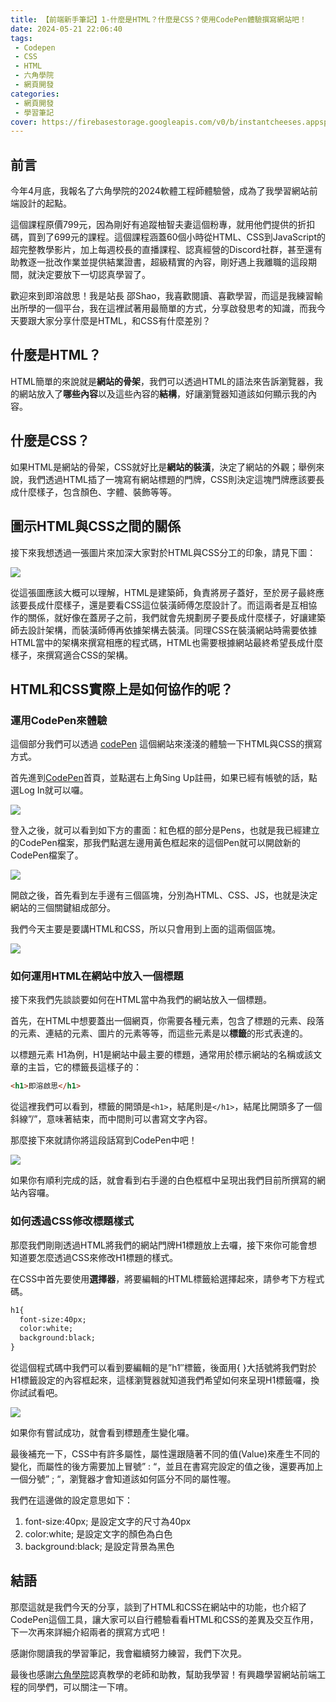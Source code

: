 ```yaml
---
title: 【前端新手筆記】1-什麼是HTML？什麼是CSS？使用CodePen體驗撰寫網站吧！
date: 2024-05-21 22:06:40
tags:
 - Codepen
 - CSS
 - HTML
 - 六角學院
 - 網頁開發
categories:
 - 網頁開發
 - 學習筆記
cover: https://firebasestorage.googleapis.com/v0/b/instantcheeses.appspot.com/o/%E4%BB%80%E9%BA%BC%E6%98%AFHTML%E3%80%81CSS%2F1.jpg?alt=media&token=1181bfd4-543c-4f4d-b250-33fcdeedf747
---
```

## 前言

今年4月底，我報名了六角學院的2024軟體工程師體驗營，成為了我學習網站前端設計的起點。

這個課程原價799元，因為剛好有追蹤柚智夫妻這個粉專，就用他們提供的折扣碼，買到了699元的課程。這個課程涵蓋60個小時從HTML、CSS到JavaScript的超完整教學影片，加上每週校長的直播課程、認真經營的Discord社群，甚至還有助教逐一批改作業並提供結業證書，超級精實的內容，剛好遇上我離職的這段期間，就決定要放下一切認真學習了。

歡迎來到即溶啟思！我是站長 邵Shao，我喜歡閱讀、喜歡學習，而這是我練習輸出所學的一個平台，我在這裡試著用最簡單的方式，分享啟發思考的知識，而我今天要跟大家分享什麼是HTML，和CSS有什麼差別？

## 什麼是HTML？

HTML簡單的來說就是**網站的骨架**，我們可以透過HTML的語法來告訴瀏覽器，我的網站放入了**哪些內容**以及這些內容的**結構**，好讓瀏覽器知道該如何顯示我的內容。

## 什麼是CSS？

如果HTML是網站的骨架，CSS就好比是**網站的裝潢**，決定了網站的外觀；舉例來說，我們透過HTML插了一塊寫有網站標題的門牌，CSS則決定這塊門牌應該要長成什麼樣子，包含顏色、字體、裝飾等等。

## 圖示HTML與CSS之間的關係

接下來我想透過一張圖片來加深大家對於HTML與CSS分工的印象，請見下圖：

![](https://firebasestorage.googleapis.com/v0/b/instantcheeses.appspot.com/o/%E4%BB%80%E9%BA%BC%E6%98%AFHTML%E3%80%81CSS%2F1.jpg?alt=media&token=1181bfd4-543c-4f4d-b250-33fcdeedf747)

從這張圖應該大概可以理解，HTML是建築師，負責將房子蓋好，至於房子最終應該要長成什麼樣子，還是要看CSS這位裝潢師傅怎麼設計了。而這兩者是互相協作的關係，就好像在蓋房子之前，我們就會先規劃房子要長成什麼樣子，好讓建築師去設計架構，而裝潢師傅再依據架構去裝潢。同理CSS在裝潢網站時需要依據HTML當中的架構來撰寫相應的程式碼，HTML也需要根據網站最終希望長成什麼樣子，來撰寫適合CSS的架構。

## HTML和CSS實際上是如何協作的呢？

### 運用CodePen來體驗

這個部分我們可以透過 [codePen](https://codepen.io/) 這個網站來淺淺的體驗一下HTML與CSS的撰寫方式。

首先進到[CodePen](https://codepen.io/)首頁，並點選右上角Sing Up註冊，如果已經有帳號的話，點選Log In就可以囉。

![](https://firebasestorage.googleapis.com/v0/b/instantcheeses.appspot.com/o/%E4%BB%80%E9%BA%BC%E6%98%AFHTML%E3%80%81CSS%2F2.png?alt=media&token=cf4cbf18-290f-4a77-a68c-becc5241b55d)

登入之後，就可以看到如下方的畫面：紅色框的部分是Pens，也就是我已經建立的CodePen檔案，那我們點選左邊用黃色框起來的這個Pen就可以開啟新的CodePen檔案了。

![](https://firebasestorage.googleapis.com/v0/b/instantcheeses.appspot.com/o/%E4%BB%80%E9%BA%BC%E6%98%AFHTML%E3%80%81CSS%2F3.png?alt=media&token=e4c02245-3d2b-4d0d-9c28-9f3a919baacc)

開啟之後，首先看到左手邊有三個區塊，分別為HTML、CSS、JS，也就是決定網站的三個關鍵組成部分。

我們今天主要是要講HTML和CSS，所以只會用到上面的這兩個區塊。

![](https://firebasestorage.googleapis.com/v0/b/instantcheeses.appspot.com/o/%E4%BB%80%E9%BA%BC%E6%98%AFHTML%E3%80%81CSS%2F4.png?alt=media&token=de9d7ecf-69cb-45a5-81f7-67c3fbc3d082)

### 如何運用HTML在網站中放入一個標題

接下來我們先談談要如何在HTML當中為我們的網站放入一個標題。

首先，在HTML中想要蓋出一個網頁，你需要各種元素，包含了標題的元素、段落的元素、連結的元素、圖片的元素等等，而這些元素是以**標籤**的形式表達的。

以標題元素 H1為例，H1是網站中最主要的標題，通常用於標示網站的名稱或該文章的主旨，它的標籤長這樣子的：
```html
<h1>即溶啟思</h1>
```

從這裡我們可以看到，標籤的開頭是```<h1>```，結尾則是```</h1>```，結尾比開頭多了一個斜線”/”，意味著結束，而中間則可以書寫文字內容。

那麼接下來就請你將這段話寫到CodePen中吧！

![](https://firebasestorage.googleapis.com/v0/b/instantcheeses.appspot.com/o/%E4%BB%80%E9%BA%BC%E6%98%AFHTML%E3%80%81CSS%2F5.png?alt=media&token=dada3dba-d5cf-49d9-ae4f-fe20fb0c56c9)

如果你有順利完成的話，就會看到右手邊的白色框框中呈現出我們目前所撰寫的網站內容囉。

### 如何透過CSS修改標題樣式

那麼我們剛剛透過HTML將我們的網站門牌H1標題放上去囉，接下來你可能會想知道要怎麼透過CSS來修改H1標題的樣式。

在CSS中首先要使用**選擇器**，將要編輯的HTML標籤給選擇起來，請參考下方程式碼。

```html
h1{ 
  font-size:40px;
  color:white;
  background:black;
}
```

從這個程式碼中我們可以看到要編輯的是”h1″標籤，後面用{ }大括號將我們對於H1標籤設定的內容框起來，這樣瀏覽器就知道我們希望如何來呈現H1標籤囉，換你試試看吧。

![](https://firebasestorage.googleapis.com/v0/b/instantcheeses.appspot.com/o/%E4%BB%80%E9%BA%BC%E6%98%AFHTML%E3%80%81CSS%2F6.png?alt=media&token=37e18951-5aa6-4366-8fe6-11283bc50c1d)

如果你有嘗試成功，就會看到標題產生變化囉。

最後補充一下，CSS中有許多屬性，屬性還跟隨著不同的值(Value)來產生不同的變化，而屬性的後方需要加上冒號” : “，並且在書寫完設定的值之後，還要再加上一個分號” ; “，瀏覽器才會知道該如何區分不同的屬性喔。

我們在這邊做的設定意思如下：

1. font-size:40px; 是設定文字的尺寸為40px
2. color:white; 是設定文字的顏色為白色
3. background:black; 是設定背景為黑色

## 結語

那麼這就是我們今天的分享，談到了HTML和CSS在網站中的功能，也介紹了CodePen這個工具，讓大家可以自行體驗看看HTML和CSS的差異及交互作用，下一次再來詳細介紹兩者的撰寫方式吧！

感謝你閱讀我的學習筆記，我會繼續努力練習，我們下次見。

最後也感謝[六角學院](https://www.hexschool.com/)認真教學的老師和助教，幫助我學習！有興趣學習網站前端工程的同學們，可以關注一下唷。